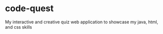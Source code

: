 # code-quest
My interactive and creative quiz web application to showcase my java, html, and css skills
